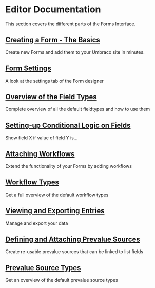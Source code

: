 # Editor Documentation

This section covers the different parts of the Forms Interface.

## [Creating a Form - The Basics](creating-a-form/README.md)

Create new Forms and add them to your Umbraco site in minutes.

## [Form Settings](creating-a-form/form-settings.md)

A look at the settings tab of the Form designer

## [Overview of the Field Types](creating-a-form/fieldtypes/README.md)

Complete overview of all the default fieldtypes and how to use them

## [Setting-up Conditional Logic on Fields](creating-a-form/conditional-logic.md)

Show field X if value of field Y is...

## [Attaching Workflows](attaching-workflows/README.md)

Extend the functionality of your Forms by adding workflows

## [Workflow Types](attaching-workflows/workflow-types.md)

Get a full overview of the default workflow types

## [Viewing and Exporting Entries](viewing-and-exporting-entries.md)

Manage and export your data

## [Defining and Attaching Prevalue Sources](defining-and-attaching-prevaluesources/README.md)

Create re-usable prevalue sources that can be linked to list fields

## [Prevalue Source Types](defining-and-attaching-prevaluesources/prevalue-source-types.md)

Get an overview of the default prevalue source types
